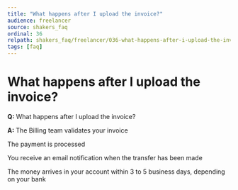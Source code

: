 ```yaml
---
title: "What happens after I upload the invoice?"
audience: freelancer
source: shakers_faq
ordinal: 36
relpath: shakers_faq/freelancer/036-what-happens-after-i-upload-the-invoice.md
tags: [faq]
---
```


# What happens after I upload the invoice?

**Q:** What happens after I upload the invoice?

**A:** The Billing team validates your invoice

The payment is processed

You receive an email notification when the transfer has been made

The money arrives in your account within 3 to 5 business days, depending on your bank
